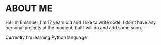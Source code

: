# ABOUT ME
Hi! I'm Emanuel, I'm 17 years old and I like to write code. I don't have any personal projects at the moment, but I will do and add some soon.

Currently I'm learning Python language
